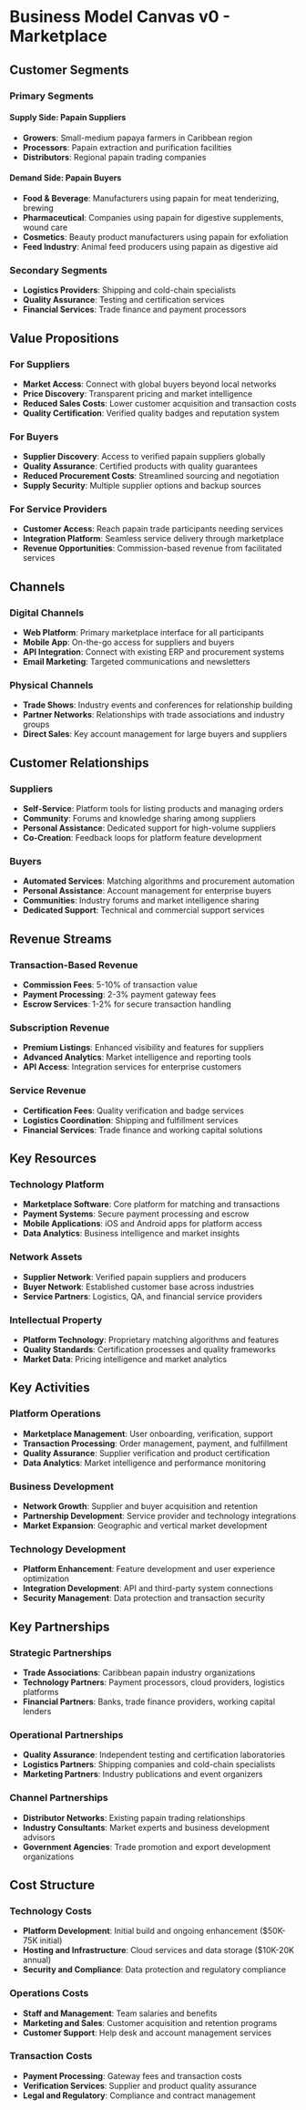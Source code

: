 # Business Model Canvas v0 - Marketplace

## Customer Segments

### Primary Segments

#### Supply Side: Papain Suppliers

- **Growers**: Small-medium papaya farmers in Caribbean region
- **Processors**: Papain extraction and purification facilities
- **Distributors**: Regional papain trading companies

#### Demand Side: Papain Buyers

- **Food & Beverage**: Manufacturers using papain for meat tenderizing, brewing
- **Pharmaceutical**: Companies using papain for digestive supplements, wound care
- **Cosmetics**: Beauty product manufacturers using papain for exfoliation
- **Feed Industry**: Animal feed producers using papain as digestive aid

### Secondary Segments

- **Logistics Providers**: Shipping and cold-chain specialists
- **Quality Assurance**: Testing and certification services
- **Financial Services**: Trade finance and payment processors

## Value Propositions

### For Suppliers

- **Market Access**: Connect with global buyers beyond local networks
- **Price Discovery**: Transparent pricing and market intelligence
- **Reduced Sales Costs**: Lower customer acquisition and transaction costs
- **Quality Certification**: Verified quality badges and reputation system

### For Buyers

- **Supplier Discovery**: Access to verified papain suppliers globally
- **Quality Assurance**: Certified products with quality guarantees
- **Reduced Procurement Costs**: Streamlined sourcing and negotiation
- **Supply Security**: Multiple supplier options and backup sources

### For Service Providers

- **Customer Access**: Reach papain trade participants needing services
- **Integration Platform**: Seamless service delivery through marketplace
- **Revenue Opportunities**: Commission-based revenue from facilitated services

## Channels

### Digital Channels

- **Web Platform**: Primary marketplace interface for all participants
- **Mobile App**: On-the-go access for suppliers and buyers
- **API Integration**: Connect with existing ERP and procurement systems
- **Email Marketing**: Targeted communications and newsletters

### Physical Channels

- **Trade Shows**: Industry events and conferences for relationship building
- **Partner Networks**: Relationships with trade associations and industry groups
- **Direct Sales**: Key account management for large buyers and suppliers

## Customer Relationships

### Suppliers

- **Self-Service**: Platform tools for listing products and managing orders
- **Community**: Forums and knowledge sharing among suppliers
- **Personal Assistance**: Dedicated support for high-volume suppliers
- **Co-Creation**: Feedback loops for platform feature development

### Buyers

- **Automated Services**: Matching algorithms and procurement automation
- **Personal Assistance**: Account management for enterprise buyers
- **Communities**: Industry forums and market intelligence sharing
- **Dedicated Support**: Technical and commercial support services

## Revenue Streams

### Transaction-Based Revenue

- **Commission Fees**: 5-10% of transaction value
- **Payment Processing**: 2-3% payment gateway fees
- **Escrow Services**: 1-2% for secure transaction handling

### Subscription Revenue

- **Premium Listings**: Enhanced visibility and features for suppliers
- **Advanced Analytics**: Market intelligence and reporting tools
- **API Access**: Integration services for enterprise customers

### Service Revenue

- **Certification Fees**: Quality verification and badge services
- **Logistics Coordination**: Shipping and fulfillment services
- **Financial Services**: Trade finance and working capital solutions

## Key Resources

### Technology Platform

- **Marketplace Software**: Core platform for matching and transactions
- **Payment Systems**: Secure payment processing and escrow
- **Mobile Applications**: iOS and Android apps for platform access
- **Data Analytics**: Business intelligence and market insights

### Network Assets

- **Supplier Network**: Verified papain suppliers and producers
- **Buyer Network**: Established customer base across industries
- **Service Partners**: Logistics, QA, and financial service providers

### Intellectual Property

- **Platform Technology**: Proprietary matching algorithms and features
- **Quality Standards**: Certification processes and quality frameworks
- **Market Data**: Pricing intelligence and market analytics

## Key Activities

### Platform Operations

- **Marketplace Management**: User onboarding, verification, support
- **Transaction Processing**: Order management, payment, and fulfillment
- **Quality Assurance**: Supplier verification and product certification
- **Data Analytics**: Market intelligence and performance monitoring

### Business Development

- **Network Growth**: Supplier and buyer acquisition and retention
- **Partnership Development**: Service provider and technology integrations
- **Market Expansion**: Geographic and vertical market development

### Technology Development

- **Platform Enhancement**: Feature development and user experience optimization
- **Integration Development**: API and third-party system connections
- **Security Management**: Data protection and transaction security

## Key Partnerships

### Strategic Partnerships

- **Trade Associations**: Caribbean papain industry organizations
- **Technology Partners**: Payment processors, cloud providers, logistics platforms
- **Financial Partners**: Banks, trade finance providers, working capital lenders

### Operational Partnerships

- **Quality Assurance**: Independent testing and certification laboratories
- **Logistics Partners**: Shipping companies and cold-chain specialists
- **Marketing Partners**: Industry publications and event organizers

### Channel Partnerships

- **Distributor Networks**: Existing papain trading relationships
- **Industry Consultants**: Market experts and business development advisors
- **Government Agencies**: Trade promotion and export development organizations

## Cost Structure

### Technology Costs

- **Platform Development**: Initial build and ongoing enhancement ($50K-75K initial)
- **Hosting and Infrastructure**: Cloud services and data storage ($10K-20K annual)
- **Security and Compliance**: Data protection and regulatory compliance

### Operations Costs

- **Staff and Management**: Team salaries and benefits
- **Marketing and Sales**: Customer acquisition and retention programs
- **Customer Support**: Help desk and account management services

### Transaction Costs

- **Payment Processing**: Gateway fees and transaction costs
- **Verification Services**: Supplier and product quality assurance
- **Legal and Regulatory**: Compliance and contract management
